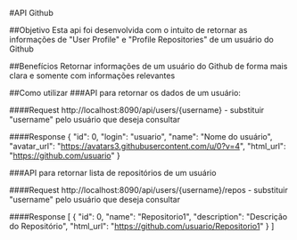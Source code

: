 #API Github

##Objetivo
Esta api foi desenvolvida com o intuito de retornar as informações de "User Profile" e "Profile Repositories" de um usuário do Github

##Benefícios
Retornar informações de um usuário do Github de forma mais clara e somente com informações relevantes


##Como utilizar
###API para retornar os dados de um usuário:

####Request
http://localhost:8090/api/users/{username} - substituir "username" pelo usuário que deseja consultar

####Response
{
  "id": 0,
  "login": "usuario",
  "name": "Nome do usuário",
  "avatar_url": "https://avatars3.githubusercontent.com/u/0?v=4",
  "html_url": "https://github.com/usuario"
}


###API para retornar lista de repositórios de um usuário

####Request
http://localhost:8090/api/users/{username}/repos - substituir "username" pelo usuário que deseja consultar

####Response
[
  {
    "id": 0,
    "name": "Repositorio1",
    "description": "Descrição do Repositório",
    "html_url": "https://github.com/usuario/Repositorio1"
  }
]